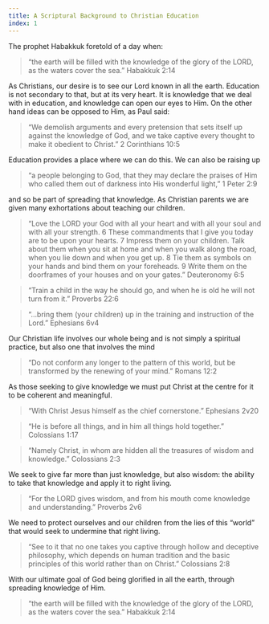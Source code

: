 ```yaml
---
title: A Scriptural Background to Christian Education
index: 1
---
```


The prophet Habakkuk foretold of a day when:

> “the earth will be filled with the knowledge of the glory of the LORD, as the waters cover the sea.” Habakkuk 2:14

As Christians, our desire is to see our Lord known in all the earth. Education is not secondary to that, but at its very heart. It is knowledge that we deal with in education, and knowledge can open our eyes to Him. On the other hand ideas can be opposed to Him, as Paul said:

> “We demolish arguments and every pretension that sets itself up against the knowledge of God, and we take captive every thought to make it obedient to Christ.” 2 Corinthians 10:5

Education provides a place where we can do this. We can also be raising up

> “a people belonging to God, that they may declare the praises of Him who called them out of darkness into His wonderful light,” 1 Peter 2:9

and so be part of spreading that knowledge. As Christian parents we are given many exhortations about teaching our children.

> “Love the LORD your God with all your heart and with all your soul and with all your strength. 6 These commandments that I give you today are to be upon your hearts. 7 Impress them on your children. Talk about them when you sit at home and when you walk along the road, when you lie down and when you get up. 8 Tie them as symbols on your hands and bind them on your foreheads. 9 Write them on the doorframes of your houses and on your gates.” Deuteronomy 6:5

> “Train a child in the way he should go, and when he is old he will not turn from it.” Proverbs 22:6

> “…bring them (your children) up in the training and instruction of the Lord.” Ephesians 6v4

Our Christian life involves our whole being and is not simply a spiritual practice, but also one that involves the mind

> “Do not conform any longer to the pattern of this world, but be transformed by the renewing of your mind.” Romans 12:2

As those seeking to give knowledge we must put Christ at the centre for it to be coherent and meaningful.

> “With Christ Jesus himself as the chief cornerstone.” Ephesians 2v20

> “He is before all things, and in him all things hold together.” Colossians 1:17

> “Namely Christ, in whom are hidden all the treasures of wisdom and knowledge.” Colossians 2:3

We seek to give far more than just knowledge, but also wisdom: the ability to take that knowledge and apply it to right living.

> “For the LORD gives wisdom, and from his mouth come knowledge and understanding.” Proverbs 2v6

We need to protect ourselves and our children from the lies of this “world” that would seek to undermine that right living.

> “See to it that no one takes you captive through hollow and deceptive philosophy, which depends on human tradition and the basic principles of this world rather than on Christ.” Colossians 2:8

With our ultimate goal of God being glorified in all the earth, through spreading knowledge of Him.

> “the earth will be filled with the knowledge of the glory of the LORD, as the waters cover the sea.” Habakkuk 2:14
